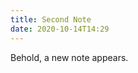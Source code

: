 ```yaml
---
title: Second Note
date: 2020-10-14T14:29
---
```


Behold, a new note appears.

<Tweet tweetLink="GreatDismal/status/1223781667535564800" />
